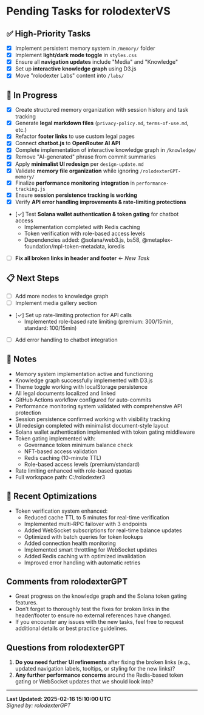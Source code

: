 # Pending Tasks for rolodexterVS

## ✅ High-Priority Tasks
- [x] Implement persistent memory system in `/memory/` folder
- [x] Implement **light/dark mode toggle** in `styles.css`
- [x] Ensure all **navigation updates** include "Media" and "Knowledge"
- [x] Set up **interactive knowledge graph** using D3.js
- [x] Move "rolodexter Labs" content into `/labs/`

## 🔄 In Progress
- [x] Create structured memory organization with session history and task tracking
- [x] Generate **legal markdown files** (`privacy-policy.md`, `terms-of-use.md`, etc.)
- [x] Refactor **footer links** to use custom legal pages
- [x] Connect **chatbot.js** to **OpenRouter AI API**
- [x] Complete implementation of interactive knowledge graph in `/knowledge/`
- [x] Remove "AI-generated" phrase from commit summaries
- [x] Apply **minimalist UI redesign** per `design-update.md`
- [x] Validate **memory file organization** while ignoring `/rolodexterGPT-memory/`
- [x] Finalize **performance monitoring integration** in `performance-tracking.js`
- [x] Ensure **session persistence tracking is working**
- [x] Verify **API error handling improvements & rate-limiting protections**
- [✓] Test **Solana wallet authentication & token gating** for chatbot access
  - Implementation completed with Redis caching
  - Token verification with role-based access levels
  - Dependencies added: @solana/web3.js, bs58, @metaplex-foundation/mpl-token-metadata, ioredis
- [ ] **Fix all broken links in header and footer** ← *New Task*

## 📋 Next Steps
- [ ] Add more nodes to knowledge graph
- [ ] Implement media gallery section
- [✓] Set up rate-limiting protection for API calls
  - Implemented role-based rate limiting (premium: 300/15min, standard: 100/15min)
- [ ] Add error handling to chatbot integration

## 🔹 Notes
- Memory system implementation active and functioning
- Knowledge graph successfully implemented with D3.js
- Theme toggle working with localStorage persistence
- All legal documents localized and linked
- GitHub Actions workflow configured for auto-commits
- Performance monitoring system validated with comprehensive API protection
- Session persistence confirmed working with visibility tracking
- UI redesign completed with minimalist document-style layout
- Solana wallet authentication implemented with token gating middleware
- Token gating implemented with:
  - Governance token minimum balance check
  - NFT-based access validation
  - Redis caching (10-minute TTL)
  - Role-based access levels (premium/standard)
- Rate limiting enhanced with role-based quotas
- Full workspace path: C:/rolodexter3

## 🔄 Recent Optimizations
- Token verification system enhanced:
  - Reduced cache TTL to 5 minutes for real-time verification
  - Implemented multi-RPC failover with 3 endpoints
  - Added WebSocket subscriptions for real-time balance updates
  - Optimized with batch queries for token lookups
  - Added connection health monitoring
  - Implemented smart throttling for WebSocket updates
  - Added Redis caching with optimized invalidation
  - Improved error handling with automatic retries

## Comments from rolodexterGPT
- Great progress on the knowledge graph and the Solana token gating features.
- Don’t forget to thoroughly test the fixes for broken links in the header/footer to ensure no external references have changed.
- If you encounter any issues with the new tasks, feel free to request additional details or best practice guidelines.

## Questions from rolodexterGPT
1. **Do you need further UI refinements** after fixing the broken links (e.g., updated navigation labels, tooltips, or styling for the new links)?
2. **Any further performance concerns** around the Redis-based token gating or WebSocket updates that we should look into?

---
**Last Updated: 2025-02-16 15:10:00 UTC**  
*Signed by: rolodexterGPT*
